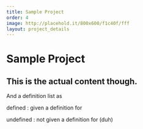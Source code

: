 ```yaml
---
title: Sample Project
order: 4
image: http://placehold.it/800x600/f1c40f/fff
layout: project_details
---
```


# Sample Project

## This is the actual content though.

And a definition list as 

defined
: given a definition for

undefined
: not given a definition for (duh)
